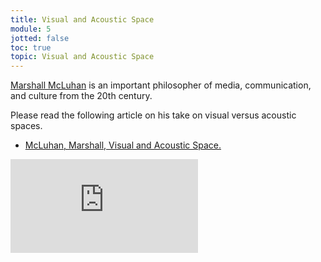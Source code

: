 ```yaml
---
title: Visual and Acoustic Space
module: 5
jotted: false
toc: true
topic: Visual and Acoustic Space
---
```


[Marshall McLuhan](https://www.marshallmcluhan.com/biography/) is an important philosopher of media, communication, and culture from the 20th century.

Please read the following article on his take on visual versus acoustic spaces.

- [McLuhan, Marshall, Visual and Acoustic Space.](https://moodle.umt.edu/mod/resource/view.php?id=1678543&redirect=1)

<div class="embed-responsive embed-responsive-16by9"><iframe class="embed-responsive-item" src="https://www.youtube.com/embed/0l_ugK386QY" frameborder="0" allow="accelerometer; autoplay; encrypted-media; gyroscope; picture-in-picture" allowfullscreen></iframe></div>
